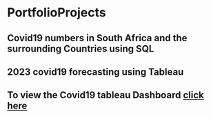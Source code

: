 # PortfolioProjects
## Covid19 numbers in South Africa and the surrounding Countries using SQL
## 2023 covid19 forecasting using Tableau
## To view the Covid19 tableau Dashboard [click here](https://public.tableau.com/app/profile/rethabile4021/viz/Covid19Dashboard_16673884480580/Dashboard1)
